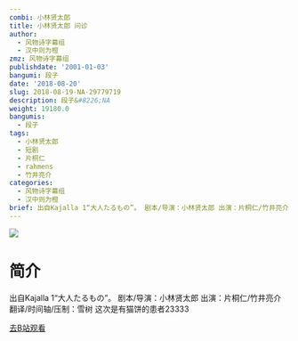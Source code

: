 ```yaml
---
combi: 小林贤太郎
title: 小林贤太郎 问诊
author:
  - 风物诗字幕组
  - 汉中则为橙
zmz: 风物诗字幕组
publishdate: '2001-01-03'
bangumi: 段子
date: '2018-08-20'
slug: 2018-08-19-NA-29779719
description: 段子&#8226;NA
weight: 19180.0
bangumis:
  - 段子
tags:
  - 小林贤太郎
  - 短剧
  - 片桐仁
  - rahmens
  - 竹井亮介
categories:
  - 风物诗字幕组
  - 汉中则为橙
brief: 出自Kajalla 1“大人たるもの”。 剧本/导演：小林贤太郎 出演：片桐仁/竹井亮介 翻译/时间轴/压制：雪树 这次是有猫饼的患者23333
---
```

![](https://i.imgur.com/gP7kjey.jpg)
# 简介  
出自Kajalla 1“大人たるもの”。
剧本/导演：小林贤太郎 出演：片桐仁/竹井亮介
翻译/时间轴/压制：雪树
这次是有猫饼的患者23333  

[去B站观看](https://www.bilibili.com/video/av29779719/)
 
